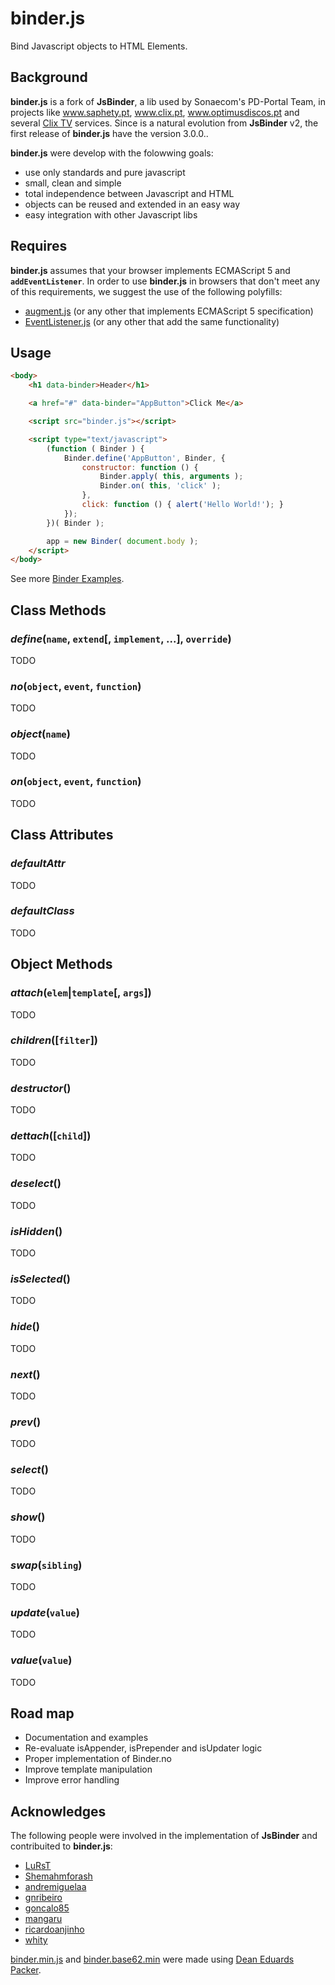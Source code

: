 binder.js
====================

Bind Javascript objects to HTML Elements.

Background
--------------------

**binder.js** is a fork of **JsBinder**, a lib used by Sonaecom's PD-Portal Team, in projects like www.saphety.pt, www.clix.pt, www.optimusdiscos.pt and several [Clix TV](http://fibra.clix.pt//tv/) services. Since is a natural evolution from **JsBinder** v2, the first release of **binder.js** have the version 3.0.0..

**binder.js** were develop with the folowwing goals:

* use only standards and pure javascript
* small, clean and simple
* total independence between Javascript and HTML
* objects can be reused and extended in an easy way
* easy integration with other Javascript libs

Requires
--------------------

**binder.js** assumes that your browser implements ECMAScript 5 and **`addEventListener`**. In order to use **binder.js** in browsers that don't meet any of this requirements, we suggest the use of the following polyfills:

* [augment.js](https://github.com/olivernn/augment.js][augment.js) (or any other that implements ECMAScript 5 specification)
* [EventListener.js](https://github.com/jonathantneal/EventListener) (or any other that add the same functionality)

Usage
--------------------

```html
<body>
    <h1 data-binder>Header</h1>

    <a href="#" data-binder="AppButton">Click Me</a>    

    <script src="binder.js"></script>

    <script type="text/javascript">
        (function ( Binder ) {
            Binder.define('AppButton', Binder, {
                constructor: function () {
                    Binder.apply( this, arguments );
                    Binder.on( this, 'click' );
                },
                click: function () { alert('Hello World!'); }
            });
        })( Binder );

        app = new Binder( document.body );
    </script>
</body>
```

See more [Binder Examples](docs/index.html).

Class Methods
--------------------

### *define*(`name`, `extend`[, `implement`, ...], `override`) ###

TODO

### *no*(`object`, `event`, `function`) ###

TODO

### *object*(`name`) ###

TODO

### *on*(`object`, `event`, `function`) ###

TODO

Class Attributes
--------------------

### *defaultAttr* ###

TODO

### *defaultClass* ###

TODO

Object Methods
--------------------

### *attach*(`elem`|`template`[, `args`]) ###

TODO

### *children*([`filter`]) ###

TODO

### *destructor*() ###

TODO

### *dettach*([`child`]) ###

TODO

### *deselect*() ###

TODO

### *isHidden*() ###

TODO

### *isSelected*() ###

TODO

### *hide*() ###

TODO

### *next*() ###

TODO

### *prev*() ###

TODO

### *select*() ###

TODO

### *show*() ###

TODO

### *swap*(`sibling`) ###

TODO

### *update*(`value`) ###

TODO

### *value*(`value`) ###

TODO

Road map 
--------------------

* Documentation and examples
* Re-evaluate isAppender, isPrepender and isUpdater logic
* Proper implementation of Binder.no
* Improve template manipulation
* Improve error handling

Acknowledges
--------------------

The following people were involved in the implementation of **JsBinder** and contribuited to **binder.js**:

* [LuRsT](https://github.com/LuRsT)
* [Shemahmforash](https://github.com/Shemahmforash)
* [andremiguelaa](https://github.com/andremiguelaa)
* [gnribeiro](https://github.com/gnribeiro)
* [goncalo85](https://github.com/goncalo85)
* [mangaru](https://github.com/mangaru)
* [ricardoanjinho](https://github.com/ricardoanjinho)
* [whity](https://github.com/whity)

[binder.min.js](binder.min.js) and [binder.base62.min](binder.base62.min) were made using [Dean Eduards Packer](http://dean.edwards.name/packer/).

